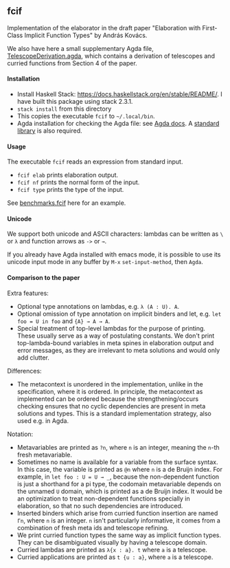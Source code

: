 ## fcif

Implementation of the elaborator in the draft paper "Elaboration with
First-Class Implicit Function Types" by András Kovács.

We also have here a small supplementary Agda file,
[TelescopeDerivation.agda](TelescopeDerivation.agda), which contains a derivation
of telescopes and curried functions from Section 4 of the paper.

#### Installation

- Install Haskell Stack: https://docs.haskellstack.org/en/stable/README/. I have built this package using stack 2.3.1.
- `stack install` from this directory
- This copies the executable `fcif` to `~/.local/bin`.
- Agda installation for checking the Agda file: see [Agda
  docs](https://agda.readthedocs.io/en/v2.6.0.1/getting-started/installation.html). A
  [standard library](https://github.com/agda/agda-stdlib) is also required.

#### Usage

The executable `fcif` reads an expression from standard input.

- `fcif elab` prints elaboration output.
- `fcif nf` prints the normal form of the input.
- `fcif type` prints the type of the input.

See [benchmarks.fcif](benchmarks.fcif) here for an example.

#### Unicode

We support both unicode and ASCII characters: lambdas can be written as `\` or
`λ` and function arrows as `->` or `→`.

If you already have Agda installed with emacs mode, it is possible to use its
unicode input mode in any buffer by `M-x` `set-input-method`, then `Agda`.

#### Comparison to the paper

Extra features:
- Optional type annotations on lambdas, e.g. `λ (A : U). A`.
- Optional omission of type annotation on implicit binders and let,
   e.g. `let foo = U in foo` and `{A} → A → A`.
- Special treatment of top-level lambdas for the purpose of printing. These
  usually serve as a way of postulating constants. We don't print
  top-lambda-bound variables in meta spines in elaboration output and error
  messages, as they are irrelevant to meta solutions and would only add clutter.

Differences:
- The metacontext is unordered in the implementation, unlike in the
  specification, where it is ordered. In principle, the metacontext as
  implemented can be ordered because the strengthening/occurs checking ensures
  that no cyclic dependencies are present in meta solutions and types.  This is
  a standard implementation strategy, also used e.g. in Agda.

Notation:
- Metavariables are printed as `?n`, where `n` is an integer, meaning
  the `n`-th fresh metavariable.
- Sometimes no name is available for a variable from the surface syntax. In this
  case, the variable is printed as `@n` where `n` is a de Bruijn index. For example,
  in `let foo : U = U → _`, because the non-dependent function is just a shorthand for
  a pi type, the codomain metavariable depends on the unnamed `U` domain, which is printed
  as a de Bruijn index. It would be an optimization
  to treat non-dependent functions specially in elaboration, so that no such dependencies are introduced.
- Inserted binders which arise from curried function insertion are named `Γn`,
  where `n` is an integer. `n` isn't particularly informative, it comes from a
  combination of fresh meta ids and telescope refining.
- We print curried function types the same way as implicit function types. They can be
  disambiguated visually by having a telescope domain.
- Curried lambdas are printed as `λ{x : a}. t` where `a` is a telescope.
- Curried applications are printed as `t {u : a}`, where `a` is a telescope.
